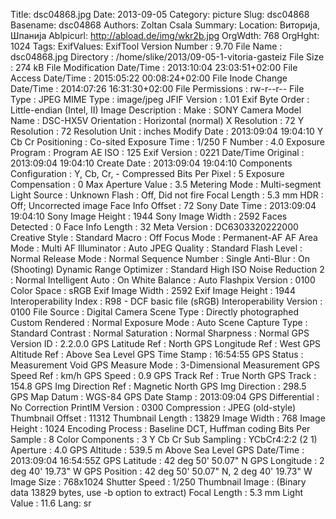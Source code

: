 Title: dsc04868.jpg
Date: 2013-09-05
Category: picture
Slug: dsc04868
Basename: dsc04868
Authors: Zoltan Csala
Summary:
Location: Виторија, Шпанија
Ablpicurl: http://abload.de/img/wkr2b.jpg
OrgWdth: 768
OrgHght: 1024
Tags:
ExifValues: ExifTool Version Number : 9.70
            File Name : dsc04868.jpg
            Directory : /home/slike/2013/09-05-1-vitoria-gasteiz
            File Size : 274 kB
            File Modification Date/Time : 2013:10:04 23:03:51+02:00
            File Access Date/Time : 2015:05:22 00:08:24+02:00
            File Inode Change Date/Time : 2014:07:26 16:31:30+02:00
            File Permissions : rw-r--r--
            File Type : JPEG
            MIME Type : image/jpeg
            JFIF Version : 1.01
            Exif Byte Order : Little-endian (Intel, II)
            Image Description :
            Make : SONY
            Camera Model Name : DSC-HX5V
            Orientation : Horizontal (normal)
            X Resolution : 72
            Y Resolution : 72
            Resolution Unit : inches
            Modify Date : 2013:09:04 19:04:10
            Y Cb Cr Positioning : Co-sited
            Exposure Time : 1/250
            F Number : 4.0
            Exposure Program : Program AE
            ISO : 125
            Exif Version : 0221
            Date/Time Original : 2013:09:04 19:04:10
            Create Date : 2013:09:04 19:04:10
            Components Configuration : Y, Cb, Cr, -
            Compressed Bits Per Pixel : 5
            Exposure Compensation : 0
            Max Aperture Value : 3.5
            Metering Mode : Multi-segment
            Light Source : Unknown
            Flash : Off, Did not fire
            Focal Length : 5.3 mm
            HDR : Off; Uncorrected image
            Face Info Offset : 72
            Sony Date Time : 2013:09:04 19:04:10
            Sony Image Height : 1944
            Sony Image Width : 2592
            Faces Detected : 0
            Face Info Length : 32
            Meta Version : DC6303320222000
            Creative Style : Standard
            Macro : Off
            Focus Mode : Permanent-AF
            AF Area Mode : Multi
            AF Illuminator : Auto
            JPEG Quality : Standard
            Flash Level : Normal
            Release Mode : Normal
            Sequence Number : Single
            Anti-Blur : On (Shooting)
            Dynamic Range Optimizer : Standard
            High ISO Noise Reduction 2 : Normal
            Intelligent Auto : On
            White Balance : Auto
            Flashpix Version : 0100
            Color Space : sRGB
            Exif Image Width : 2592
            Exif Image Height : 1944
            Interoperability Index : R98 - DCF basic file (sRGB)
            Interoperability Version : 0100
            File Source : Digital Camera
            Scene Type : Directly photographed
            Custom Rendered : Normal
            Exposure Mode : Auto
            Scene Capture Type : Standard
            Contrast : Normal
            Saturation : Normal
            Sharpness : Normal
            GPS Version ID : 2.2.0.0
            GPS Latitude Ref : North
            GPS Longitude Ref : West
            GPS Altitude Ref : Above Sea Level
            GPS Time Stamp : 16:54:55
            GPS Status : Measurement Void
            GPS Measure Mode : 3-Dimensional Measurement
            GPS Speed Ref : km/h
            GPS Speed : 0.9
            GPS Track Ref : True North
            GPS Track : 154.8
            GPS Img Direction Ref : Magnetic North
            GPS Img Direction : 298.5
            GPS Map Datum : WGS-84
            GPS Date Stamp : 2013:09:04
            GPS Differential : No Correction
            PrintIM Version : 0300
            Compression : JPEG (old-style)
            Thumbnail Offset : 11312
            Thumbnail Length : 13829
            Image Width : 768
            Image Height : 1024
            Encoding Process : Baseline DCT, Huffman coding
            Bits Per Sample : 8
            Color Components : 3
            Y Cb Cr Sub Sampling : YCbCr4:2:2 (2 1)
            Aperture : 4.0
            GPS Altitude : 539.5 m Above Sea Level
            GPS Date/Time : 2013:09:04 16:54:55Z
            GPS Latitude : 42 deg 50' 50.07" N
            GPS Longitude : 2 deg 40' 19.73" W
            GPS Position : 42 deg 50' 50.07" N, 2 deg 40' 19.73" W
            Image Size : 768x1024
            Shutter Speed : 1/250
            Thumbnail Image : (Binary data 13829 bytes, use -b option to extract)
            Focal Length : 5.3 mm
            Light Value : 11.6
Lang: sr

